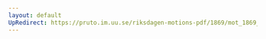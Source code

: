 ```yaml
---
layout: default
UpRedirect: https://pruto.im.uu.se/riksdagen-motions-pdf/1869/mot_1869__ak__17/mot_1869__ak__17-003.pdf
---
```

